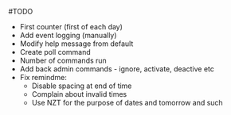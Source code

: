 #TODO
 - First counter (first of each day)
 - Add event logging (manually)
 - Modify help message from default
 - Create poll command
 - Number of commands run
 - Add back admin commands - ignore, activate, deactive etc
 - Fix remindme:
    - Disable spacing at end of time
    - Complain about invalid times
    - Use NZT for the purpose of dates and tomorrow and such